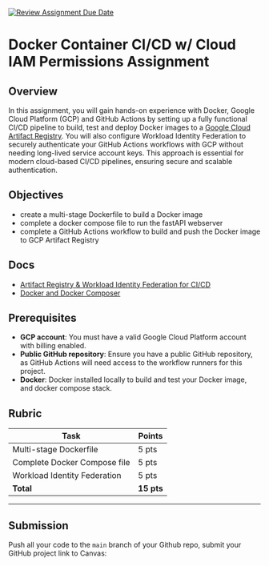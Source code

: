 [![Review Assignment Due Date](https://classroom.github.com/assets/deadline-readme-button-22041afd0340ce965d47ae6ef1cefeee28c7c493a6346c4f15d667ab976d596c.svg)](https://classroom.github.com/a/2FULcPEA)
# Docker Container CI/CD w/ Cloud IAM Permissions Assignment

## **Overview**
In this assignment, you will gain hands-on experience with Docker, Google Cloud Platform (GCP) and GitHub Actions by setting up a fully functional CI/CD pipeline to build, test and deploy Docker images to a [Google Cloud Artifact Registry](#artifact-registry). You will also configure Workload Identity Federation to securely authenticate your GitHub Actions workflows with GCP without needing long-lived service account keys. This approach is essential for modern cloud-based CI/CD pipelines, ensuring secure and scalable authentication.

## **Objectives**
- create a multi-stage Dockerfile to build a Docker image
- complete a docker compose file to run the fastAPI webserver
- complete a GitHub Actions workflow to build and push the Docker image to GCP Artifact Registry


## **Docs**
- [Artifact Registry & Workload Identity Federation for CI/CD](./docs/artifact-registry.md)
- [Docker and Docker Composer](./docs/docker.md)


## **Prerequisites**
- **GCP account**: You must have a valid Google Cloud Platform account with billing enabled.
- **Public GitHub repository**: Ensure you have a public GitHub repository, as GitHub Actions will need access to the workflow runners for this project.
- **Docker**: Docker installed locally to build and test your Docker image, and docker compose stack.

## **Rubric**

| Task                          | Points |
|--------------------------------|--------|
| Multi-stage Dockerfile         | 5 pts  |
| Complete Docker Compose file   | 5 pts  |
| Workload Identity Federation   | 5 pts  |
| **Total**                      | **15 pts** |

---

## Submission
Push all your code to the `main` branch of your Github repo, submit your GitHub project link to Canvas:


